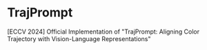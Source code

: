 # TrajPrompt
[ECCV 2024] Official Implementation of "TrajPrompt: Aligning Color Trajectory with Vision-Language Representations"
